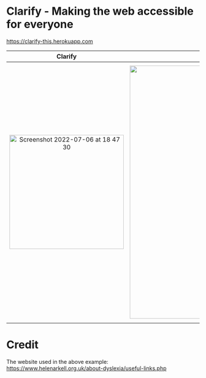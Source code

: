 # Clarify - Making the web accessible for everyone
https://clarify-this.herokuapp.com

Clarify | The web before | The web after
:-:|:-:|:-:
<img width="298" alt="Screenshot 2022-07-06 at 18 47 30" src="https://user-images.githubusercontent.com/30090176/177612003-a4cd2eb4-0d2a-4512-8d78-08bbeca2cbe0.png"> | <img width="661" alt="Screenshot 2022-07-06 at 18 47 16" src="https://user-images.githubusercontent.com/30090176/177612047-95c09e2f-ec17-48b1-9ec4-b6488b2ec994.png"> | <img width="675" alt="Screenshot 2022-07-06 at 18 46 24" src="https://user-images.githubusercontent.com/30090176/177612081-755a3832-cacc-479e-a488-978c31a344ce.png">

# Credit
The website used in the above example: https://www.helenarkell.org.uk/about-dyslexia/useful-links.php
